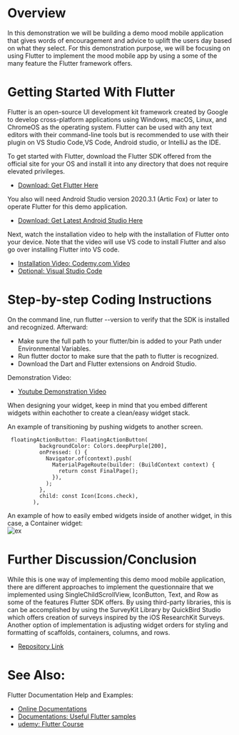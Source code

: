 # Overview

In this demonstration we will be building a demo mood mobile application that gives words of 
encouragement and advice to uplift the users day based on what they select. For this demonstration 
purpose, we will be focusing on using Flutter to implement the mood mobile app by using a some of 
the many feature the Flutter framework offers.

# Getting Started With Flutter

Flutter is an open-source UI development kit framework created by Google to develop
cross-platform applications using Windows, macOS, Linux, and ChromeOS as the operating system.
Flutter can be used with any text editors with their command-line tools but is recommended to
use with their plugin on VS Studio Code,VS Code, Android studio, or IntelliJ as the IDE.

To get started with Flutter, download the Flutter SDK offered from the official site for your OS
and install it into any directory that does not require elevated privileges.
- [Download: Get Flutter Here](https://docs.flutter.dev/get-started/install)

You also will need Android Studio version 2020.3.1 (Artic Fox) or later to operate Flutter for this
demo application.
- [Download: Get Latest Android Studio Here](https://developer.android.com/studio)

Next, watch the installation video to help with the installation of Flutter onto your device.
Note that the video will use VS code to install Flutter and also go over installing Flutter into
VS code.
- [Installation Video: Codemy.com Video](https://www.youtube.com/watch?v=VFDbZk2xhO4)
- [Optional: Visual Studio Code](https://code.visualstudio.com/download)

# Step-by-step Coding Instructions

On the command line, run flutter --version to verify that the SDK is installed and recognized.
Afterward:
- Make sure the full path to your flutter/bin is added to your Path under Environmental Variables.
- Run flutter doctor to make sure that the path to flutter is recognized.
- Download the Dart and Flutter extensions on Android Studio.

Demonstration Video:
- [Youtube Demonstration Video]()

When designing your widget, keep in mind that you embed different widgets within eachother to create
a clean/easy widget stack.

An example of transitioning by pushing widgets to another screen.
```
 floatingActionButton: FloatingActionButton(
          backgroundColor: Colors.deepPurple[200],
          onPressed: () {
            Navigator.of(context).push(
              MaterialPageRoute(builder: (BuildContext context) {
                return const FinalPage();
              }),
            );
          },
          child: const Icon(Icons.check),
        ),
```
An example of how to easily embed widgets inside of another widget, in this case, a Container widget:                                                
![ex](https://user-images.githubusercontent.com/10284866/206826497-35c25a36-adc1-4c1d-b1c8-389e80ecc80f.jpeg)

# Further Discussion/Conclusion

While this is one way of implementing this demo mood mobile application, there are different 
approaches to implement the questionnaire that we implemented using SingleChildScrollView, 
IconButton, Text, and Row as some of the features Flutter SDK offers. By using third-party libraries,
this is can be accomplished by using the SurveyKit Library by QuickBird Studio which offers creation
of surveys inspired by the iOS ResearchKit Surveys. Another option of implementation is adjusting
widget orders for styling and formatting of scaffolds, containers, columns, and rows.
- [Repository Link](https://github.com/huybaovo/cis357-project)

# See Also:

Flutter Documentation Help and Examples:
- [Online Documentations](https://flutter.dev/docs)
- [Documentations: Useful Flutter samples](https://flutter.dev/docs/cookbook)
- [udemy: Flutter Course](https://www.udemy.com/course/flutter-bootcamp-with-dart/?utm_source=adwords&utm_medium=udemyads&utm_campaign=GoogleFlutter_v.PROF_la.EN_cc.US&utm_content=deal4584&utm_term=_._ag_113411705010_._ad_622358216560_._kw__._de_c_._dm__._pl__._ti_dsa-1184681151762_._li_9017523_._pd__._&matchtype=&gclid=Cj0KCQiA1sucBhDgARIsAFoytUtY8hBfj8mECXDTBiv7fnpmfGZtjcugGYQJIFHGZNjWukCYPL5TBv0aAgEvEALw_wcB)
